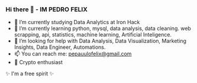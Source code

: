 ### Hi there 👋 - IM PEDRO FELIX


- 🔭 I’m currently studying Data Analytics at Iron Hack </n></n>
- 🌱 I’m currently learning python, mysql, data analysis, data cleaning. web scrapping, api, statistics, machine learning, Artificial Inteligence.</n></n>
- 🤔 I’m looking for help with Data Analysis, Data Visualization, Marketing Insights, Data Engineer, Automations.</n></n>
- 📫 You can reach me: pepauulofelix@gmail.com </n></n>
- 👯 Crypto enthusiast</n></n>
</n>
✨ I'm a free spirit ✨ 
